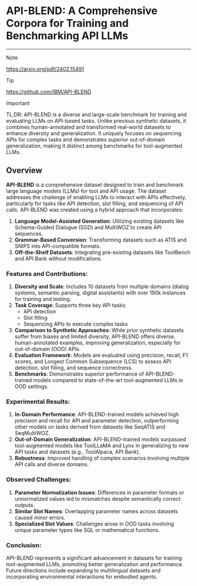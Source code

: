 # API-BLEND: A Comprehensive Corpora for Training and Benchmarking API LLMs

---

> [!NOTE]
> https://arxiv.org/pdf/2402.15491

> [!TIP]
> https://github.com/IBM/API-BLEND

> [!IMPORTANT]
> TL;DR: API-BLEND is a diverse and large-scale benchmark for training and evaluating LLMs on API-based tasks. Unlike previous synthetic datasets, it combines human-annotated and transformed real-world datasets to enhance diversity and generalization. It uniquely focuses on sequencing APIs for complex tasks and demonstrates superior out-of-domain generalization, making it distinct among benchmarks for tool-augmented LLMs.

## Overview

**API-BLEND** is a comprehensive dataset designed to train and benchmark large language models (LLMs) for tool and API usage. The dataset addresses the challenge of enabling LLMs to interact with APIs effectively, particularly for tasks like API detection, slot filling, and sequencing of API calls. API-BLEND was created using a hybrid approach that incorporates:
1. **Language Model-Assisted Generation**: Utilizing existing datasets like Schema-Guided Dialogue (SGD) and MultiWOZ to create API sequences.
2. **Grammar-Based Conversion**: Transforming datasets such as ATIS and SNIPS into API-compatible formats.
3. **Off-the-Shelf Datasets**: Integrating pre-existing datasets like ToolBench and API Bank without modifications.

### Features and Contributions:
1. **Diversity and Scale**: Includes 10 datasets from multiple domains (dialog systems, semantic parsing, digital assistants) with over 190k instances for training and testing.
2. **Task Coverage**: Supports three key API tasks:
   - API detection
   - Slot filling
   - Sequencing APIs to execute complex tasks
3. **Comparison to Synthetic Approaches**: While prior synthetic datasets suffer from biases and limited diversity, API-BLEND offers diverse, human-annotated examples, improving generalization, especially for out-of-domain (OOD) APIs.
4. **Evaluation Framework**: Models are evaluated using precision, recall, F1 scores, and Longest Common Subsequence (LCS) to assess API detection, slot filling, and sequence correctness.
5. **Benchmarks**: Demonstrates superior performance of API-BLEND-trained models compared to state-of-the-art tool-augmented LLMs in OOD settings.

### Experimental Results:
1. **In-Domain Performance**: API-BLEND-trained models achieved high precision and recall for API and parameter detection, outperforming other models on tasks derived from datasets like SeqATIS and SeqMultiWOZ.
2. **Out-of-Domain Generalization**: API-BLEND-trained models surpassed tool-augmented models like ToolLLaMA and Lynx in generalizing to new API tasks and datasets (e.g., ToolAlpaca, API Bank).
3. **Robustness**: Improved handling of complex scenarios involving multiple API calls and diverse domains.

### Observed Challenges:
1. **Parameter Normalization Issues**: Differences in parameter formats or unnormalized values led to mismatches despite semantically correct outputs.
2. **Similar Slot Names**: Overlapping parameter names across datasets caused minor errors.
3. **Specialized Slot Values**: Challenges arose in OOD tasks involving unique parameter types like SQL or mathematical functions.

### Conclusion:
API-BLEND represents a significant advancement in datasets for training tool-augmented LLMs, promoting better generalization and performance. Future directions include expanding to multilingual datasets and incorporating environmental interactions for embodied agents.
